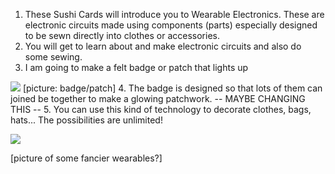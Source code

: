 1. These Sushi Cards will introduce you to Wearable Electronics. These are electronic circuits made using components (parts) especially designed to be sewn directly into clothes or accessories. 
2. You will get to learn about and make electronic circuits and also do some sewing.
3. I am going to make a felt badge or patch that lights up

 ![](/assets/badge_lit_150_110_650.png)
[picture: badge/patch]
4. The badge is designed so that lots of them can joined be together to make a glowing patchwork. -- MAYBE CHANGING THIS --
5. You can use this kind of technology to decorate clothes, bags, hats... The possibilities are unlimited!

 ![](/assets/headband_375_500_650.png)

 [picture of some fancier wearables?]

<!--
Conductive thread can be used in circuits because it is made with metal that electricity can flow through. The best part is that it's also thread that you can sew. This means you can build a circuit right into a piece of fabric (for example, clothing) without any hard wires or cables - all you need is a sewing needle and a pair of scissors!


-->